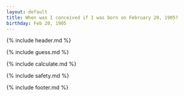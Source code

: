 ```yaml
---
layout: default
title: When was I conceived if I was born on February 20, 1905?
birthday: Feb 20, 1905
---
```


{% include header.md %}

{% include guess.md %}

{% include calculate.md %}

{% include safety.md %}

{% include footer.md %}



